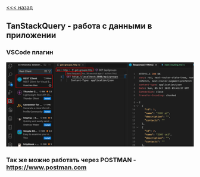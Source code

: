 [<<< назад](../README.md)

## TanStackQuery - работа с данными в приложении
### VSCode плагин
![Работа с HTTP запросами](pics/http.png)

### Так же можно работать через POSTMAN - https://www.postman.com